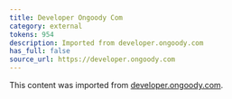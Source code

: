 ```yaml
---
title: Developer Ongoody Com
category: external
tokens: 954
description: Imported from developer.ongoody.com
has_full: false
source_url: https://developer.ongoody.com
---
```


This content was imported from [developer.ongoody.com](https://developer.ongoody.com).

